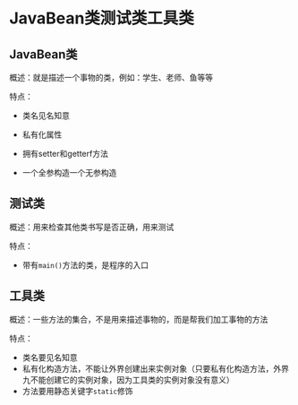 # JavaBean类测试类工具类



## JavaBean类

概述：就是描述一个事物的类，例如：学生、老师、鱼等等



特点：

* 类名见名知意

* 私有化属性
* 拥有setter和getterf方法
* 一个全参构造一个无参构造





## 测试类

概述：用来检查其他类书写是否正确，用来测试

特点：

* 带有`main()`方法的类，是程序的入口

## 工具类

概述：一些方法的集合，不是用来描述事物的，而是帮我们加工事物的方法



特点：

* 类名要见名知意
* 私有化构造方法，不能让外界创建出来实例对象（只要私有化构造方法，外界九不能创建它的实例对象，因为工具类的实例对象没有意义）
* 方法要用静态关键字`static`修饰